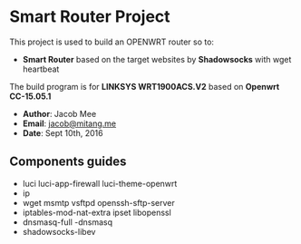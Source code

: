 # Smart Router Project

This project is used to build an OPENWRT router so to:
* **Smart Router** based on the target websites by **Shadowsocks** with wget heartbeat


The build program is for **LINKSYS WRT1900ACS.V2** based on **Openwrt CC-15.05.1**

* **Author**:	Jacob Mee
* **Email**:	jacob@mitang.me
* **Date**:	Sept 10th, 2016

## Components guides
* luci luci-app-firewall luci-theme-openwrt 
* ip 
* wget msmtp vsftpd openssh-sftp-server 
* iptables-mod-nat-extra ipset libopenssl 
* dnsmasq-full -dnsmasq
* shadowsocks-libev 

